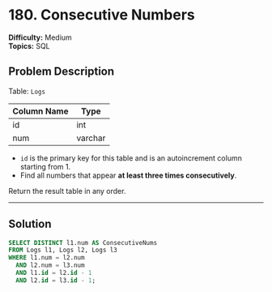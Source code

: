 # 180. Consecutive Numbers

**Difficulty:** Medium  
**Topics:** SQL

## Problem Description

Table: `Logs`

| Column Name | Type    |
|-------------|---------|
| id          | int     |
| num         | varchar |

- `id` is the primary key for this table and is an autoincrement column starting from 1.
- Find all numbers that appear **at least three times consecutively**.

Return the result table in any order.

---

## Solution

```sql
SELECT DISTINCT l1.num AS ConsecutiveNums
FROM Logs l1, Logs l2, Logs l3
WHERE l1.num = l2.num
  AND l2.num = l3.num
  AND l1.id = l2.id - 1
  AND l2.id = l3.id - 1;
